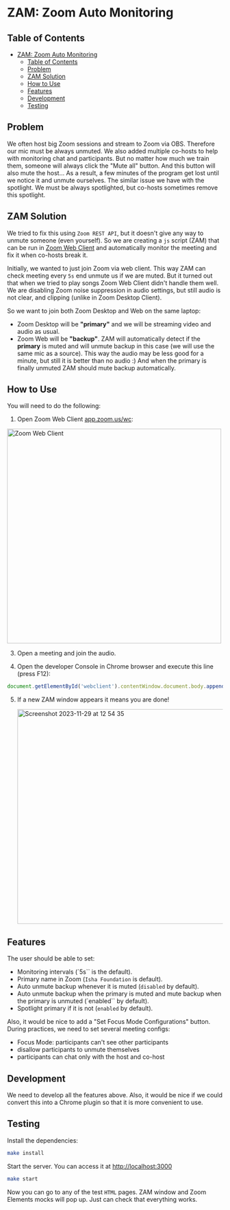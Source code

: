 # ZAM: Zoom Auto Monitoring

## Table of Contents
- [ZAM: Zoom Auto Monitoring](#zam-zoom-auto-monitoring)
  - [Table of Contents](#table-of-contents)
  - [Problem](#problem)
  - [ZAM Solution](#zam-solution)
  - [How to Use](#how-to-use)
  - [Features](#features)
  - [Development](#development)
  - [Testing](#testing)
  
## Problem

We often host big Zoom sessions and stream to Zoom via OBS. Therefore
our mic must be always unmuted. We also added multiple co-hosts to help with monitoring chat and participants. But no 
matter how much we train them, someone will always click the "Mute all" button. And this button will also mute the host... 
As a result, a few minutes of the program get lost until we notice it and unmute ourselves.
The similar issue we have with the spotlight. We must be always spotlighted, but co-hosts sometimes remove this spotlight.


## ZAM Solution

We tried to fix this using `Zoom REST API`, but it doesn't give any way to unmute someone (even yourself). So we are creating
a `js` script (ZAM) that can be run in [Zoom Web Client](https://app.zoom.us/wc) and automatically monitor the meeting and fix it when co-hosts
break it. 

Initially, we wanted to just join Zoom via web client. This way ZAM can check meeting every `5s` end unmute us if we are muted. 
But it turned out that when we tried to play songs Zoom Web Client didn't handle them well. We are disabling Zoom noise suppression in audio
settings, but still audio is not clear, and clipping (unlike in Zoom Desktop Client).

So we want to join both Zoom Desktop and Web on the same laptop: 
- Zoom Desktop will be **"primary"** and we will be streaming video and audio as usual.
- Zoom Web will be **"backup"**. ZAM will automatically detect if the **primary** is muted and will unmute backup in this case
   (we will use the same mic as a source). This way the audio may be less good for a minute, but still it is better than no audio :)
And when the primary is finally unmuted ZAM should mute backup automatically.

## How to Use

You will need to do the following:
1. Open Zoom Web Client [app.zoom.us/wc](https://app.zoom.us/wc):
   
  <img width="500" alt="Zoom Web Client" src="https://github.com/AlexFreik/zam/assets/61039123/f0c15a18-6ae3-4272-ac18-86de2e4bb901">

3. Open a meeting and join the audio.

4. Open the developer Console in Chrome browser and execute this line (press F12):
  ```js
  document.getElementById('webclient').contentWindow.document.body.appendChild(Object.assign(document.createElement('script'), { src: 'https://alexfreik.github.io/zam/script.js' }));
  ```
5. If a new ZAM window appears it means you are done!
   
   <img width="500" alt="Screenshot 2023-11-29 at 12 54 35" src="https://github.com/AlexFreik/zam/assets/61039123/43a91dfb-d221-4a3b-bfc2-7fc810d93954">

## Features

The user should be able to set:
- Monitoring intervals (`5s`` is the default).
- Primary name in Zoom (`Isha Foundation` is default).
- Auto unmute backup whenever it is muted (`disabled` by default).
- Auto unmute backup when the primary is muted and mute backup when the primary is unmuted (`enabled`` by default).
- Spotlight primary if it is not (`enabled` by default).

Also, it would be nice to add a "Set Focus Mode Configurations" button. During practices, 
we need to set several meeting configs:
- Focus Mode: participants can't see other participants
- disallow participants to unmute themselves 
- participants can chat only with the host and co-host 

## Development

We need to develop all the features above. Also, it would be nice if we could convert this into
a Chrome plugin so that it is more convenient to use.

## Testing

Install the dependencies:
```sh
make install
```

Start the server. You can access it at [http://localhost:3000](http://localhost:3000)
```sh
make start 
```

Now you can go to any of the test `HTML` pages. ZAM window and Zoom Elements mocks will pop up. Just can check that everything works.
